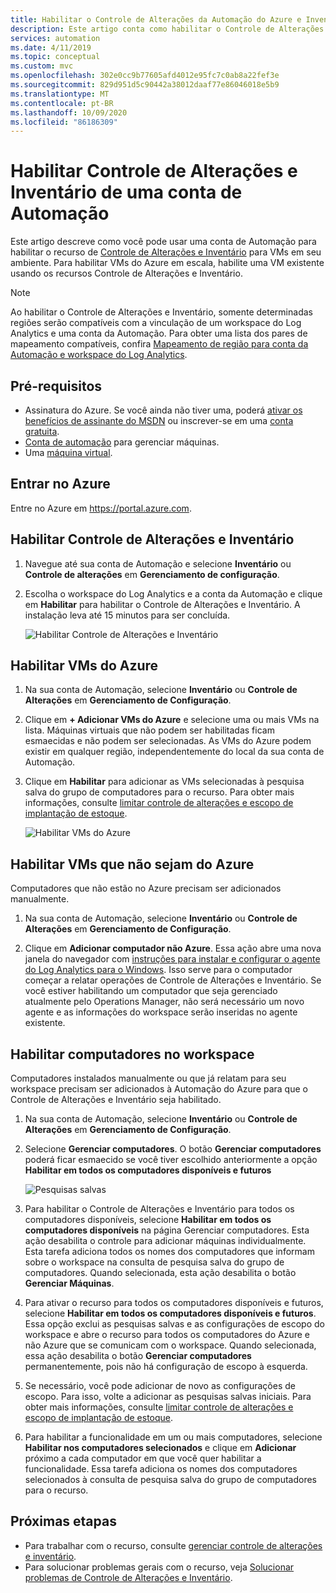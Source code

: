 ```yaml
---
title: Habilitar o Controle de Alterações da Automação do Azure e Inventário da conta de Automação
description: Este artigo conta como habilitar o Controle de Alterações e Inventário de uma conta da Automação.
services: automation
ms.date: 4/11/2019
ms.topic: conceptual
ms.custom: mvc
ms.openlocfilehash: 302e0cc9b77605afd4012e95fc7c0ab8a22fef3e
ms.sourcegitcommit: 829d951d5c90442a38012daaf77e86046018e5b9
ms.translationtype: MT
ms.contentlocale: pt-BR
ms.lasthandoff: 10/09/2020
ms.locfileid: "86186309"
---
```

# <a name="enable-change-tracking-and-inventory-from-an-automation-account"></a>Habilitar Controle de Alterações e Inventário de uma conta de Automação

Este artigo descreve como você pode usar uma conta de Automação para habilitar o recurso de [Controle de Alterações e Inventário](change-tracking.md) para VMs em seu ambiente. Para habilitar VMs do Azure em escala, habilite uma VM existente usando os recursos Controle de Alterações e Inventário. 

> [!NOTE]
> Ao habilitar o Controle de Alterações e Inventário, somente determinadas regiões serão compatíveis com a vinculação de um workspace do Log Analytics e uma conta da Automação. Para obter uma lista dos pares de mapeamento compatíveis, confira [Mapeamento de região para conta da Automação e workspace do Log Analytics](how-to/region-mappings.md).

## <a name="prerequisites"></a>Pré-requisitos

* Assinatura do Azure. Se você ainda não tiver uma, poderá [ativar os benefícios de assinante do MSDN](https://azure.microsoft.com/pricing/member-offers/msdn-benefits-details/) ou inscrever-se em uma [conta gratuita](https://azure.microsoft.com/free/?WT.mc_id=A261C142F).
* [Conta de automação](./index.yml) para gerenciar máquinas.
* Uma [máquina virtual](../virtual-machines/windows/quick-create-portal.md).

## <a name="sign-in-to-azure"></a>Entrar no Azure

Entre no Azure em https://portal.azure.com.

## <a name="enable-change-tracking-and-inventory"></a>Habilitar Controle de Alterações e Inventário

1. Navegue até sua conta de Automação e selecione **Inventário** ou **Controle de alterações** em **Gerenciamento de configuração**.

2. Escolha o workspace do Log Analytics e a conta da Automação e clique em **Habilitar** para habilitar o Controle de Alterações e Inventário. A instalação leva até 15 minutos para ser concluída.

    ![Habilitar Controle de Alterações e Inventário](media/automation-enable-changes-from-auto-acct/onboardsolutions.png)

## <a name="enable-azure-vms"></a>Habilitar VMs do Azure

1. Na sua conta de Automação, selecione **Inventário** ou **Controle de Alterações** em **Gerenciamento de Configuração**.

2. Clique em **+ Adicionar VMs do Azure** e selecione uma ou mais VMs na lista. Máquinas virtuais que não podem ser habilitadas ficam esmaecidas e não podem ser selecionadas. As VMs do Azure podem existir em qualquer região, independentemente do local da sua conta de Automação. 

3. Clique em **Habilitar** para adicionar as VMs selecionadas à pesquisa salva do grupo de computadores para o recurso. Para obter mais informações, consulte [limitar controle de alterações e escopo de implantação de estoque](automation-scope-configurations-change-tracking.md).

    ![Habilitar VMs do Azure](media/automation-enable-changes-from-auto-acct/enable-azure-vms.png)

## <a name="enable-non-azure-vms"></a>Habilitar VMs que não sejam do Azure

Computadores que não estão no Azure precisam ser adicionados manualmente. 

1. Na sua conta de Automação, selecione **Inventário** ou **Controle de Alterações** em **Gerenciamento de Configuração**.

2. Clique em **Adicionar computador não Azure**. Essa ação abre uma nova janela do navegador com [instruções para instalar e configurar o agente do Log Analytics para o Windows](../azure-monitor/platform/log-analytics-agent.md). Isso serve para o computador começar a relatar operações de Controle de Alterações e Inventário. Se você estiver habilitando um computador que seja gerenciado atualmente pelo Operations Manager, não será necessário um novo agente e as informações do workspace serão inseridas no agente existente.

## <a name="enable-machines-in-the-workspace"></a>Habilitar computadores no workspace

Computadores instalados manualmente ou que já relatam para seu workspace precisam ser adicionados à Automação do Azure para que o Controle de Alterações e Inventário seja habilitado. 

1. Na sua conta de Automação, selecione **Inventário** ou **Controle de Alterações** em **Gerenciamento de Configuração**.

2. Selecione **Gerenciar computadores**. O botão **Gerenciar computadores** poderá ficar esmaecido se você tiver escolhido anteriormente a opção **Habilitar em todos os computadores disponíveis e futuros**

    ![Pesquisas salvas](media/automation-enable-changes-from-auto-acct/managemachines.png)

3. Para habilitar o Controle de Alterações e Inventário para todos os computadores disponíveis, selecione **Habilitar em todos os computadores disponíveis** na página Gerenciar computadores. Esta ação desabilita o controle para adicionar máquinas individualmente. Esta tarefa adiciona todos os nomes dos computadores que informam sobre o workspace na consulta de pesquisa salva do grupo de computadores. Quando selecionada, esta ação desabilita o botão **Gerenciar Máquinas**.

4. Para ativar o recurso para todos os computadores disponíveis e futuros, selecione **Habilitar em todos os computadores disponíveis e futuros**. Essa opção exclui as pesquisas salvas e as configurações de escopo do workspace e abre o recurso para todos os computadores do Azure e não Azure que se comunicam com o workspace. Quando selecionada, essa ação desabilita o botão **Gerenciar computadores** permanentemente, pois não há configuração de escopo à esquerda.

5. Se necessário, você pode adicionar de novo as configurações de escopo. Para isso, volte a adicionar as pesquisas salvas iniciais. Para obter mais informações, consulte [limitar controle de alterações e escopo de implantação de estoque](automation-scope-configurations-change-tracking.md).

6. Para habilitar a funcionalidade em um ou mais computadores, selecione **Habilitar nos computadores selecionados** e clique em **Adicionar** próximo a cada computador em que você quer habilitar a funcionalidade. Essa tarefa adiciona os nomes dos computadores selecionados à consulta de pesquisa salva do grupo de computadores para o recurso.

## <a name="next-steps"></a>Próximas etapas

* Para trabalhar com o recurso, consulte [gerenciar controle de alterações e inventário](change-tracking-file-contents.md).
* Para solucionar problemas gerais com o recurso, veja [Solucionar problemas de Controle de Alterações e Inventário](troubleshoot/change-tracking.md).
